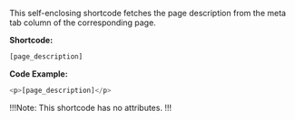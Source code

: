 This self-enclosing shortcode fetches the page description from the meta tab column of the corresponding page.

**Shortcode:**

```js
[page_description]
```

**Code Example:**
 
```js
<p>[page_description]</p>
```

!!!Note:
This shortcode has no attributes.
!!!